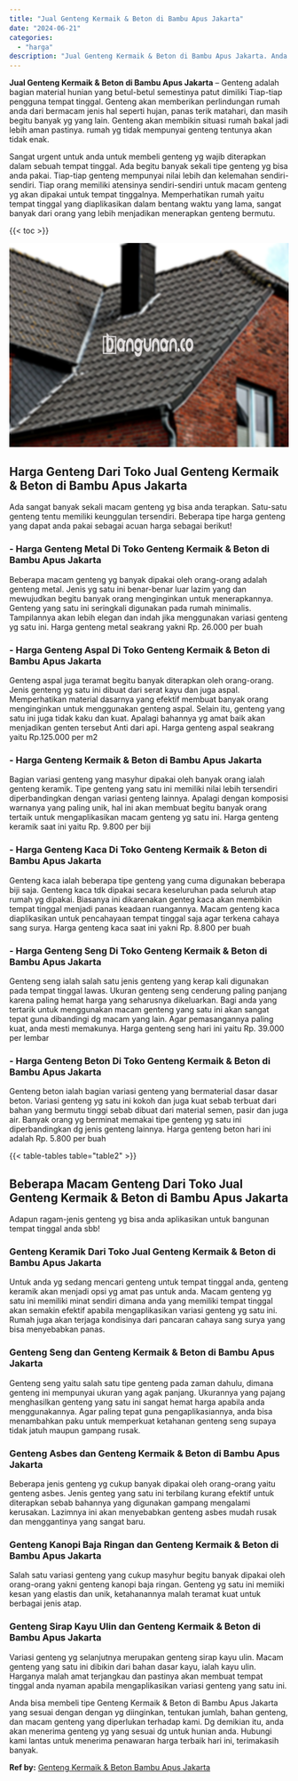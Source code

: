 ```yaml
---
title: "Jual Genteng Kermaik & Beton di Bambu Apus Jakarta"
date: "2024-06-21"
categories: 
  - "harga"
description: "Jual Genteng Kermaik & Beton di Bambu Apus Jakarta. Anda bisa membeli tipe Genteng Kermaik & Beton di Bambu Apus Jakarta yang sesuai dengan dengan yg diingin..."
---
```


**Jual Genteng Kermaik & Beton di Bambu Apus Jakarta** – Genteng adalah bagian material hunian yang betul-betul semestinya patut dimiliki Tiap-tiap pengguna tempat tinggal. Genteng akan memberikan perlindungan rumah anda dari bermacam jenis hal seperti hujan, panas terik matahari, dan masih begitu banyak yg yang lain. Genteng akan membikin situasi rumah bakal jadi lebih aman pastinya. rumah yg tidak mempunyai genteng tentunya akan tidak enak.

Sangat urgent untuk anda untuk membeli genteng yg wajib diterapkan dalam sebuah tempat tinggal. Ada begitu banyak sekali tipe genteng yg bisa anda pakai. Tiap-tiap genteng mempunyai nilai lebih dan kelemahan sendiri-sendiri. Tiap orang memiliki atensinya sendiri-sendiri untuk macam genteng yg akan dipakai untuk tempat tinggalnya. Memperhatikan rumah yaitu tempat tinggal yang diaplikasikan dalam bentang waktu yang lama, sangat banyak dari orang yang lebih menjadikan menerapkan genteng bermutu.

{{< toc >}}

![Jual Genteng Kermaik & Beton di Bambu Apus Jakarta](/images/genteng-minimalis-murah08.png)

## Harga Genteng Dari Toko Jual Genteng Kermaik & Beton di Bambu Apus Jakarta

Ada sangat banyak sekali macam genteng yg bisa anda terapkan. Satu-satu genteng tentu memiliki keunggulan tersendiri. Beberapa tipe harga genteng yang dapat anda pakai sebagai acuan harga sebagai berikut!

### \- Harga Genteng Metal Di Toko Genteng Kermaik & Beton di Bambu Apus Jakarta

Beberapa macam genteng yg banyak dipakai oleh orang-orang adalah genteng metal. Jenis yg satu ini benar-benar luar lazim yang dan mewujudkan begitu banyak orang menginginkan untuk menerapkannya. Genteng yang satu ini seringkali digunakan pada rumah minimalis. Tampilannya akan lebih elegan dan indah jika menggunakan variasi genteng yg satu ini. Harga genteng metal seakrang yakni Rp. 26.000 per buah

### \- Harga Genteng Aspal Di Toko Genteng Kermaik & Beton di Bambu Apus Jakarta

Genteng aspal juga teramat begitu banyak diterapkan oleh orang-orang. Jenis genteng yg satu ini dibuat dari serat kayu dan juga aspal. Memperhatikan material dasarnya yang efektif membuat banyak orang menginginkan untuk menggunakan genteng aspal. Selain itu, genteng yang satu ini juga tidak kaku dan kuat. Apalagi bahannya yg amat baik akan menjadikan genten tersebut Anti dari api. Harga genteng aspal seakrang yaitu Rp.125.000 per m2

### \- Harga Genteng Kermaik & Beton di Bambu Apus Jakarta

Bagian variasi genteng yang masyhur dipakai oleh banyak orang ialah genteng keramik. Tipe genteng yang satu ini memiliki nilai lebih tersendiri diperbandingkan dengan variasi genteng lainnya. Apalagi dengan komposisi warnanya yang paling unik, hal ini akan membuat begitu banyak orang tertaik untuk mengaplikasikan macam genteng yg satu ini. Harga genteng keramik saat ini yaitu Rp. 9.800 per biji

### \- Harga Genteng Kaca Di Toko Genteng Kermaik & Beton di Bambu Apus Jakarta

Genteng kaca ialah beberapa tipe genteng yang cuma digunakan beberapa biji saja. Genteng kaca tdk dipakai secara keseluruhan pada seluruh atap rumah yg dipakai. Biasanya ini dikarenakan genteg kaca akan membikin tempat tinggal menjadi panas keadaan ruangannya. Macam genteng kaca diaplikasikan untuk pencahayaan tempat tinggal saja agar terkena cahaya sang surya. Harga genteng kaca saat ini yakni Rp. 8.800 per buah

### \- Harga Genteng Seng Di Toko Genteng Kermaik & Beton di Bambu Apus Jakarta

Genteng seng ialah salah satu jenis genteng yang kerap kali digunakan pada tempat tinggal lawas. Ukuran genteng seng cenderung paling panjang karena paling hemat harga yang seharusnya dikeluarkan. Bagi anda yang tertarik untuk menggunakan macam genteng yang satu ini akan sangat tepat guna dibandingi dg macam yang lain. Agar pemasangannya paling kuat, anda mesti memakunya. Harga genteng seng hari ini yaitu Rp. 39.000 per lembar

### \- Harga Genteng Beton Di Toko Genteng Kermaik & Beton di Bambu Apus Jakarta

Genteng beton ialah bagian variasi genteng yang bermaterial dasar dasar beton. Variasi genteng yg satu ini kokoh dan juga kuat sebab terbuat dari bahan yang bermutu tinggi sebab dibuat dari material semen, pasir dan juga air. Banyak orang yg berminat memakai tipe genteng yg satu ini diperbandingkan dg jenis genteng lainnya. Harga genteng beton hari ini adalah Rp. 5.800 per buah

{{< table-tables table="table2" >}}

## Beberapa Macam Genteng Dari Toko Jual Genteng Kermaik & Beton di Bambu Apus Jakarta

Adapun ragam-jenis genteng yg bisa anda aplikasikan untuk bangunan tempat tinggal anda sbb!

### Genteng Keramik Dari Toko Jual Genteng Kermaik & Beton di Bambu Apus Jakarta

Untuk anda yg sedang mencari genteng untuk tempat tinggal anda, genteng keramik akan menjadi opsi yg amat pas untuk anda. Macam genteng yg satu ini memiliki minat sendiri dimana anda yang memiliki tempat tinggal akan semakin efektif apabila mengaplikasikan variasi genteng yg satu ini. Rumah juga akan terjaga kondisinya dari pancaran cahaya sang surya yang bisa menyebabkan panas.

### Genteng Seng dan Genteng Kermaik & Beton di Bambu Apus Jakarta

Genteng seng yaitu salah satu tipe genteng pada zaman dahulu, dimana genteng ini mempunyai ukuran yang agak panjang. Ukurannya yang pajang menghasilkan genteng yang satu ini sangat hemat harga apabila anda menggunakannya. Agar paling tepat guna pengaplikasiannya, anda bisa menambahkan paku untuk memperkuat ketahanan genteng seng supaya tidak jatuh maupun gampang rusak.

### Genteng Asbes dan Genteng Kermaik & Beton di Bambu Apus Jakarta

Beberapa jenis genteng yg cukup banyak dipakai oleh orang-orang yaitu genteng asbes. Jenis genteg yang satu ini terbilang kurang efektif untuk diterapkan sebab bahannya yang digunakan gampang mengalami kerusakan. Lazimnya ini akan menyebabkan genteng asbes mudah rusak dan menggantinya yang sangat baru.

### Genteng Kanopi Baja Ringan dan Genteng Kermaik & Beton di Bambu Apus Jakarta

Salah satu variasi genteng yang cukup masyhur begitu banyak dipakai oleh orang-orang yakni genteng kanopi baja ringan. Genteng yg satu ini memiiki kesan yang elastis dan unik, ketahanannya malah teramat kuat untuk berbagai jenis atap.

### Genteng Sirap Kayu Ulin dan Genteng Kermaik & Beton di Bambu Apus Jakarta

Variasi genteng yg selanjutnya merupakan genteng sirap kayu ulin. Macam genteng yang satu ini dibikin dari bahan dasar kayu, ialah kayu ulin. Harganya malah amat terjangkau dan pastinya akan membuat tempat tinggal anda nyaman apabila mengaplikasikan variasi genteng yang satu ini.

Anda bisa membeli tipe Genteng Kermaik & Beton di Bambu Apus Jakarta yang sesuai dengan dengan yg diinginkan, tentukan jumlah, bahan genteng, dan macam genteng yang diperlukan terhadap kami. Dg demikian itu, anda akan menerima genteng yg yang sesuai dg untuk hunian anda. Hubungi kami lantas untuk menerima penawaran harga terbaik hari ini, terimakasih banyak.

**Ref by:**  [Genteng Kermaik & Beton  Bambu Apus Jakarta](https://id.wikipedia.org/wiki/Genteng)

